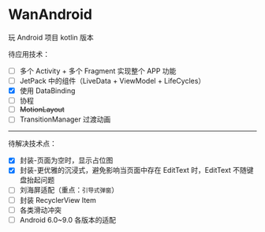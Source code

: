 # WanAndroid
玩 Android 项目 kotlin 版本

待应用技术：
- [ ] 多个 Activity + 多个 Fragment 实现整个 APP 功能
- [ ] JetPack 中的组件（LiveData + ViewModel + LifeCycles）
- [x] 使用 DataBinding
- [ ] 协程
- [ ] ~~MotionLayout~~
- [ ] TransitionManager 过渡动画

----

待解决技术点：
- [x] 封装-页面为空时，显示占位图
- [x] 封装-更优雅的沉浸式，避免影响当页面中存在 EditText 时，EditText 不随键盘抬起问题
- [ ] 刘海屏适配（重点：`引导式弹窗`）
- [ ] 封装 RecyclerView Item
- [ ] 各类滑动冲突
- [ ] Android 6.0~9.0 各版本的适配
